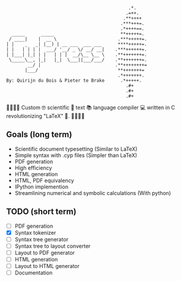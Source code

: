 ```
                                              .*.
                                             .=++. 
                                            .**++++
                                           .***+++=.
                                           .*++++==. 
  _____      _____                         **+++++=.   
 / ____|    |  __ \                       .***+++++=.   
| |    _   _| |__) | __ ___  ___ ___      ****+++++=.   
| |   | | | |  ___/ '__/ _ \/ __/ __|    .***++++++=.   
| |___| |_| | |   | | |  __/\__ \__ \    .**+++++++=.
 \_____\__, |_|   |_|  \___||___/___/    .**+++++++=.
        __/ |                            .**++++++++=   
       |___/                              **+++++++=   
                                          .*+++++++.
By: Quirijn du Bois & Pieter te Brake      .*+++++.
                                             .#+ 
                                             .#+ 
                                             .#+
```
🌲🌲🌲🌲 Custom 🤓 scientific 🧬 text 📚 language compiler 💻 written in C revolutionizing "LaTeX" 🤮. 🌲🌲🌲🌲


## Goals (long term)

- Scientific document typesetting (Similar to LaTeX)
- Simple syntax with .cyp files (Simpler than LaTeX)
- PDF generation
- High efficiency
- HTML generation
- HTML, PDF equivalency
- IPython implemention
- Streamlining numerical and symbolic calculations (With python)


## TODO (short term)
- [ ] PDF generation
- [x] Syntax tokenizer
- [ ] Syntax tree generator
- [ ] Syntax tree to layout converter
- [ ] Layout to PDF generator
- [ ] HTML generation
- [ ] Layout to HTML generator
- [ ] Documentation
